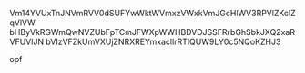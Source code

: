 Vm14YVUxTnJNVmRVV0dSUFYwWktWVmxzVWxkVmJGcHlWV3RPVlZKclZqVlVW
bHByVkRGWmQwNVZUbFpTCmJFWXpWWHBDVDJSSFRrbGhSbkJXQ2xaRVFUVlJN
bVIzVFZkUmVXUjZNRXREYmxacllrRTlQUW9LY0c5NQoKZHJ3

opf